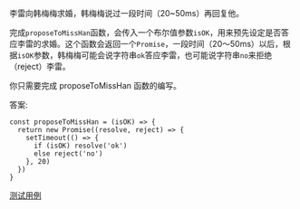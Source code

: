 李雷向韩梅梅求婚，韩梅梅说过一段时间（20~50ms）再回复他。

完成`proposeToMissHan`函数，会传入一个布尔值参数`isOK`，用来预先设定是否答应李雷的求婚。这个函数会返回一个`Promise`，一段时间（20～50ms）以后，根据`isOK`参数，韩梅梅可能会说字符串`ok`答应李雷，也可能说字符串`no`来拒绝（reject）李雷。

你只需要完成 proposeToMissHan 函数的编写。

答案:

```
const proposeToMissHan = (isOK) => {
  return new Promise((resolve, reject) => {
    setTimeout(() => {
      if (isOK) resolve('ok')
      else reject('no')
    }, 20)
  })
}
```

[测试用例](./index.test.html)